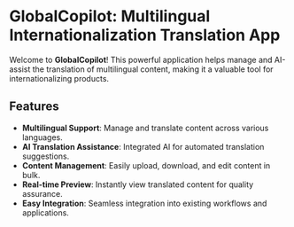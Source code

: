 # GlobalCopilot: Multilingual Internationalization Translation App

Welcome to **GlobalCopilot**! This powerful application helps manage and AI-assist the translation of multilingual content, making it a valuable tool for internationalizing products.

## Features

- **Multilingual Support**: Manage and translate content across various languages.
- **AI Translation Assistance**: Integrated AI for automated translation suggestions.
- **Content Management**: Easily upload, download, and edit content in bulk.
- **Real-time Preview**: Instantly view translated content for quality assurance.
- **Easy Integration**: Seamless integration into existing workflows and applications.
